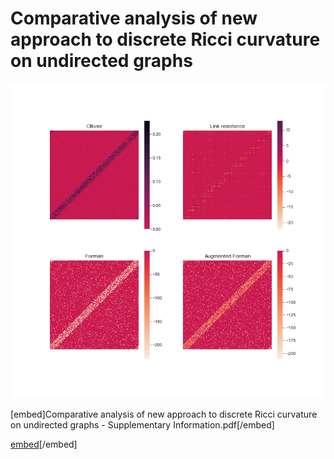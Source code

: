 # Comparative analysis of new approach to discrete Ricci curvature on undirected graphs
![plot](./scripts/WS-1000-100-0.5.png)


[embed]Comparative analysis of new approach to discrete Ricci curvature on undirected graphs - Supplementary Information.pdf[/embed]


[embed](https://github.com/Fergus-OH/Ricci-curvature-analysis/files/9724654/Comparative.analysis.of.new.approach.to.discrete.Ricci.curvature.on.undirected.graphs.pdf)[/embed]
